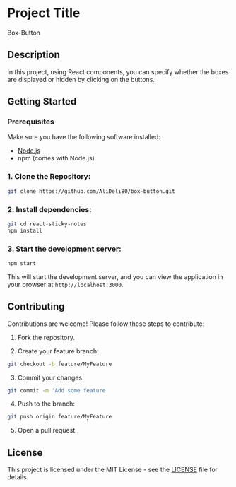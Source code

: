 # Project Title

Box-Button

## Description

In this project, using React components, you can specify whether the boxes are displayed or hidden by clicking on the buttons.

## Getting Started

### Prerequisites

Make sure you have the following software installed:  

- [Node.js](https://nodejs.org/)
- npm (comes with Node.js)  

### 1. Clone the Repository:

  ```sh
  git clone https://github.com/AliDeli80/box-button.git
  ```

### 2. Install dependencies:

  ```sh
  git cd react-sticky-notes
  npm install
  ```

### 3. Start the development server:

  ```sh
  npm start
  ```

This will start the development server, and you can view the application in your browser at `http://localhost:3000`.

## Contributing

Contributions are welcome! Please follow these steps to contribute:

1. Fork the repository.

2. Create your feature branch:

```sh
git checkout -b feature/MyFeature
```

3. Commit your changes:

```sh
git commit -m 'Add some feature'
```

4. Push to the branch:

```sh
git push origin feature/MyFeature
```

5. Open a pull request.

## License

This project is licensed under the MIT License - see the [LICENSE](LICENSE) file for details.

